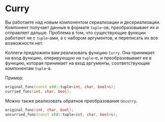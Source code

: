 # Curry

Вы работаете над новым компонентом сериализации и десериализации. Компонент получает данные в формате `tuple`-ов,
преобразовывает их и отправляет дальше. Проблема в том, что существующие функции работают не с `tuple`-ами, а с набором
аргументов, и переписать их все возможности нет.

Коллеги предложили вам реализовать функцию `Curry`. Она принимает на вход функцию, оперирующую на `tuple`-е, и
преобразовывает ее в функцию, которая принимает на вход аргументы, соответствующие компонентам `tuple`-а.

Пример:

```cpp
original_func(const std::tuple<int, char, bool>&);
curried_func(int, char, bool);
```

Можно также реализовать обратное преобразование `Uncurry`.

```cpp
original_func(int, char, bool);
uncurried_func(const std::tuple<int, char, bool>&);
```
